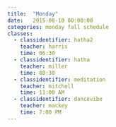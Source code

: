 ```yaml
---
title:  "Monday"
date:   2015-08-10 00:00:00
categories: monday fall schedule
classes:
  - classidentifier: hatha2
    teacher: harris
    time: 06:30
  - classidentifier: hatha
    teacher: miller
    time: 08:30
  - classidentifier: meditation
    teacher: mitchell
    time: 11:00 AM
  - classidentifier: dancevibe
    teacher: mackey
    time: 7:00 PM
---
```

